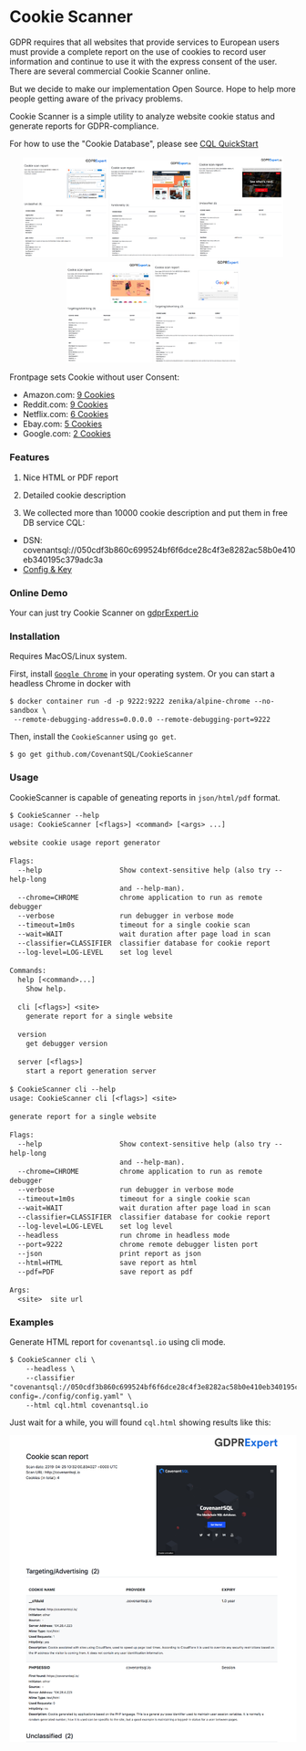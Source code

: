 # Cookie Scanner

GDPR requires that all websites that provide services to European users must provide a complete report on the use of cookies to record user information and continue to use it with the express consent of the user.
There are several commercial Cookie Scanner online.

But we decide to make our implementation Open Source. Hope to help more people getting aware of the privacy problems.

Cookie Scanner is a simple utility to analyze website cookie status and generate reports for GDPR-compliance.

For how to use the "Cookie Database", please see [CQL QuickStart](https://developers.covenantsql.io/docs/en/quickstart)

<p align="center">
   <a href="./example/reddit-cookie.pdf"> <img src="./example/reddit-cookie.png" width="150"></a>
   <a href="./example/amazon-cookie.pdf"> <img src="./example/amazon-cookie.png" width="150"></a>
   <a href="./example/netflix-cookie.pdf"> <img src="./example/netflix-cookie.png" width="150"></a>
   <a href="./example/ebay-cookie.pdf"> <img src="./example/ebay-cookie.png" width="150"></a>
   <a href="./example/google-cookie.pdf"> <img src="./example/google-cookie.png" width="150"></a>
</p>

Frontpage sets Cookie without user Consent:
- Amazon.com: [9 Cookies](./example/amazon-cookie.pdf)
- Reddit.com: [9 Cookies](./example/reddit-cookie.pdf)
- Netflix.com: [6 Cookies](./example/netflix-cookie.pdf)
- Ebay.com: [5 Cookies](./example/ebay-cookie.pdf)
- Google.com: [2 Cookies](./example/google-cookie.pdf)

### Features

1. Nice HTML or PDF report

1. Detailed cookie description

1. We collected more than 10000 cookie description and put them in free DB service CQL:

  - DSN: covenantsql://050cdf3b860c699524bf6f6dce28c4f3e8282ac58b0e410eb340195c379adc3a
  - [Config & Key](./config)


### Online Demo

Your can just try Cookie Scanner on [gdprExpert.io](https://gdprexpert.io/)

### Installation

Requires MacOS/Linux system.

First, install [`Google Chrome`](https://www.google.com/chrome/) in your operating system.
Or you can start a headless Chrome in docker with

```shell
$ docker container run -d -p 9222:9222 zenika/alpine-chrome --no-sandbox \ 
 --remote-debugging-address=0.0.0.0 --remote-debugging-port=9222
```

Then, install the `CookieScanner` using `go get`.

```shell
$ go get github.com/CovenantSQL/CookieScanner
```

### Usage

CookieScanner is capable of geneating reports in `json/html/pdf` format.

```
$ CookieScanner --help
usage: CookieScanner [<flags>] <command> [<args> ...]

website cookie usage report generator

Flags:
  --help                   Show context-sensitive help (also try --help-long
                           and --help-man).
  --chrome=CHROME          chrome application to run as remote debugger
  --verbose                run debugger in verbose mode
  --timeout=1m0s           timeout for a single cookie scan
  --wait=WAIT              wait duration after page load in scan
  --classifier=CLASSIFIER  classifier database for cookie report
  --log-level=LOG-LEVEL    set log level

Commands:
  help [<command>...]
    Show help.

  cli [<flags>] <site>
    generate report for a single website

  version
    get debugger version

  server [<flags>]
    start a report generation server

$ CookieScanner cli --help
usage: CookieScanner cli [<flags>] <site>

generate report for a single website

Flags:
  --help                   Show context-sensitive help (also try --help-long
                           and --help-man).
  --chrome=CHROME          chrome application to run as remote debugger
  --verbose                run debugger in verbose mode
  --timeout=1m0s           timeout for a single cookie scan
  --wait=WAIT              wait duration after page load in scan
  --classifier=CLASSIFIER  classifier database for cookie report
  --log-level=LOG-LEVEL    set log level
  --headless               run chrome in headless mode
  --port=9222              chrome remote debugger listen port
  --json                   print report as json
  --html=HTML              save report as html
  --pdf=PDF                save report as pdf

Args:
  <site>  site url
```

### Examples

Generate HTML report for `covenantsql.io` using cli mode.

```shell
$ CookieScanner cli \
    --headless \
    --classifier "covenantsql://050cdf3b860c699524bf6f6dce28c4f3e8282ac58b0e410eb340195c379adc3a?config=./config/config.yaml" \
    --html cql.html covenantsql.io
```

Just wait for a while, you will found `cql.html` showing results like this:

![](./example.png)

